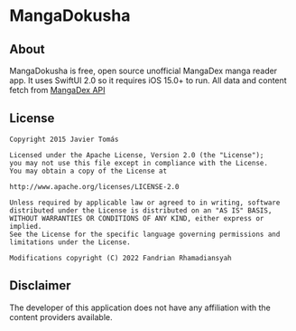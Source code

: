 # MangaDokusha

## About
MangaDokusha is free, open source unofficial MangaDex manga reader app. It uses SwiftUI 2.0 so it requires iOS 15.0+ to run. All data and content fetch from [MangaDex API](https://api.mangadex.org/docs/)

## License
```
Copyright 2015 Javier Tomás

Licensed under the Apache License, Version 2.0 (the "License");
you may not use this file except in compliance with the License.
You may obtain a copy of the License at

http://www.apache.org/licenses/LICENSE-2.0

Unless required by applicable law or agreed to in writing, software
distributed under the License is distributed on an "AS IS" BASIS,
WITHOUT WARRANTIES OR CONDITIONS OF ANY KIND, either express or implied.
See the License for the specific language governing permissions and
limitations under the License.

Modifications copyright (C) 2022 Fandrian Rhamadiansyah
```

## Disclaimer
The developer of this application does not have any affiliation with the content providers available.
